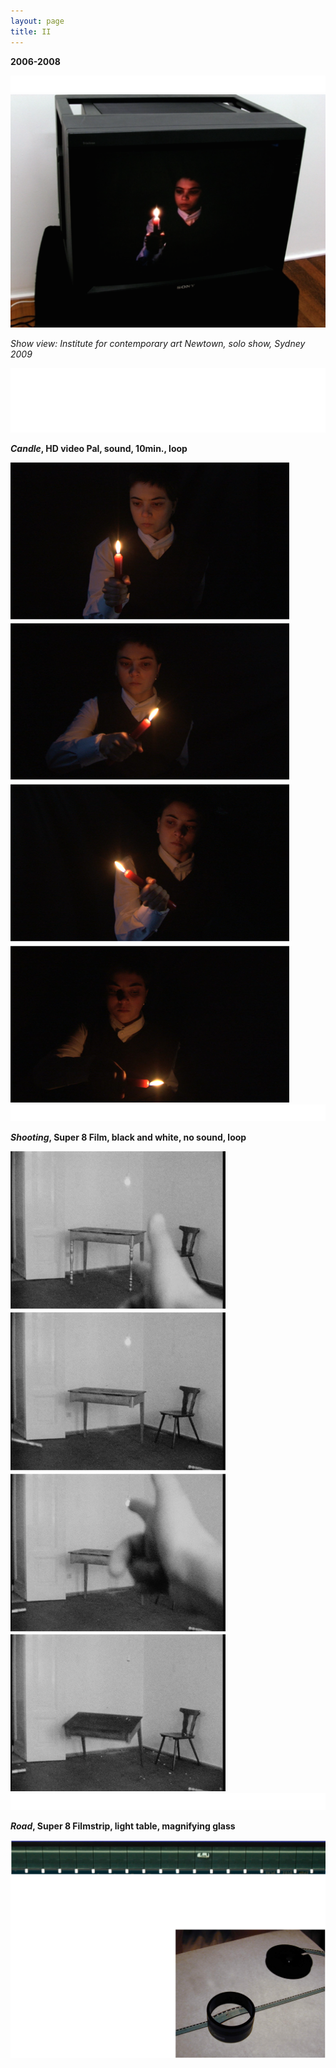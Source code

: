 ```yaml
---
layout: page
title: II
---
```


**2006-2008**

<img src="/public/tira branca fina.png">

<img src="/public/Screen Shot 2018-03-07 at 12.13.16.png">

_Show view: Institute for contemporary art Newtown, solo show, Sydney 2009_

<img src="/public/Screen Shot 2018-03-07 at 11.43.36.png">

**_Candle_, HD video Pal, sound, 10min., loop**

<img src="/public/video vela.jpg">

<img src="/public/tira branca fina.png">

**_Shooting_, Super 8 Film, black and white, no sound, loop**

<img src="/public/super8 mesa.jpg">

<img src="/public/tira branca fina.png">

**_Road_, Super 8 Filmstrip, light table, magnifying glass**

<img src="/public/Screen Shot 2018-03-07 at 14.16.40.png">


